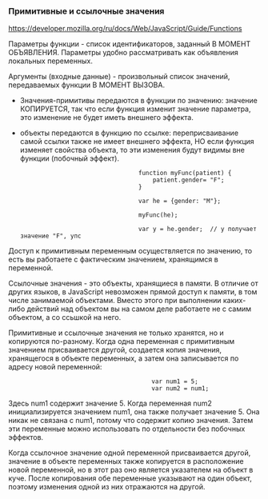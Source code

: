 ### Примитивные и ссылочные значения
https://developer.mozilla.org/ru/docs/Web/JavaScript/Guide/Functions

Параметры функции - список идентификаторов, заданный В МОМЕНТ ОБЪЯВЛЕНИЯ. Параметры удобно рассматривать как объявления локальных переменных.  

Аргументы (входные данные) - произвольный список значений, передаваемых функции В МОМЕНТ ВЫЗОВА.  

 * Значения-примитивы передаются в функции по значению: значение КОПИРУЕТСЯ, так что если функция изменит значение параметра, это изменение не будет иметь внешнего эффекта.  

 * объекты передаются в функцию по ссылке: переприсваивание самой ссылки также не имеет внешнего эффекта, НО если функция изменяет свойства объекта, то эти изменения будут видимы вне функции (побочный эффект).

                                        function myFunc(patient) {  
                                            patient.gender= "F";  
                                        }

                                        var he = {gender: "M"};  

                                        myFunc(he);  

                                        var y = he.gender;  // y получает значение "F", упс

Доступ к примитивным переменным осуществляется по значению, то есть вы работаете с фактическим значением, хранящимся в переменной.  

Ссылочные значения - это объекты, хранящиеся в памяти. В отличие от других языков, в JavaScript невозможен прямой доступ к памяти, в том числе занимаемой объектами. Вместо этого при выполнении каких-либо действий над объектом вы на
самом деле работаете не с самим объектом, а со ссьшкой на него.

Примитивные и ссылочные значения не только хранятся, но и копируются по-разному. Когда одна переменная с примитивным значением присваивается другой, создается копия значения, хранящегося в объекте переменных, а затем она записывается
по адресу новой переменной:  

                                            var num1 = 5;  
                                            var num2 = num1;  

Здесь num1 содержит значение 5. Когда переменная num2 инициализируется значением num1, она также получает значение 5. Она никак не связана с num1, потому что содержит копию значения. Затем эти переменные можно использовать по отдельности без побочных эффектов.  

Когда ссылочное значение одной переменной присваивается другой, значение в объекте переменных также копируется в расположение новой переменной, но в этот раз оно является указателем на объект в куче. После копирования обе переменные указывают на один объект, поэтому изменения одной из них отражаются на другой.  

